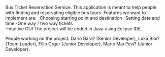 Bus Ticket Reservation Service.
This application is meant to help people with finding and reservating eligible bus tours.
Features we want to implement are:
-Choosing starting point and destination
-Setting date and time
-One way / two way tickets				
-Intuitive GUI
The project will be coded in Java using Eclipse IDE. 

People working on the project:
Dario Bara? (Senior Developer), Luka Bibi? (Team Leader), Filip Grgur (Junior Developer), Mario Mari?evi? (Junior Developer). 
	